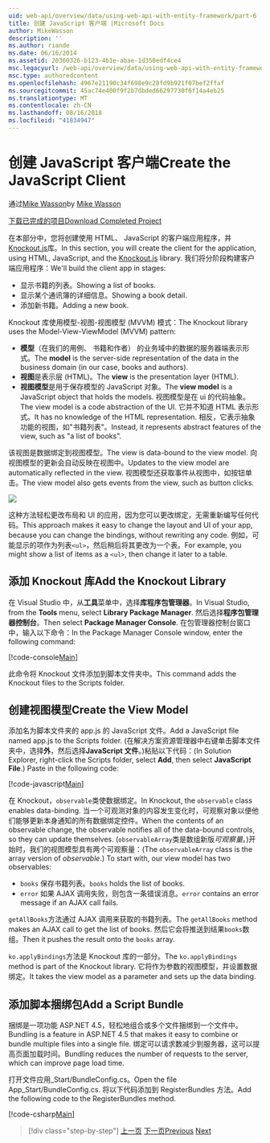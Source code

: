 ```yaml
---
uid: web-api/overview/data/using-web-api-with-entity-framework/part-6
title: 创建 JavaScript 客户端 |Microsoft Docs
author: MikeWasson
description: ''
ms.author: riande
ms.date: 06/16/2014
ms.assetid: 20360326-b123-4b1e-abae-1d350edf4ce4
msc.legacyurl: /web-api/overview/data/using-web-api-with-entity-framework/part-6
msc.type: authoredcontent
ms.openlocfilehash: 4967e21190c34f698e9c28fd9b921f07bef2ffaf
ms.sourcegitcommit: 45ac74e400f9f2b7dbded66297730f6f14a4eb25
ms.translationtype: MT
ms.contentlocale: zh-CN
ms.lasthandoff: 08/16/2018
ms.locfileid: "41834947"
---
```

<a name="create-the-javascript-client"></a><span data-ttu-id="397e8-102">创建 JavaScript 客户端</span><span class="sxs-lookup"><span data-stu-id="397e8-102">Create the JavaScript Client</span></span>
====================
<span data-ttu-id="397e8-103">通过[Mike Wasson](https://github.com/MikeWasson)</span><span class="sxs-lookup"><span data-stu-id="397e8-103">by [Mike Wasson](https://github.com/MikeWasson)</span></span>

[<span data-ttu-id="397e8-104">下载已完成的项目</span><span class="sxs-lookup"><span data-stu-id="397e8-104">Download Completed Project</span></span>](https://github.com/MikeWasson/BookService)

<span data-ttu-id="397e8-105">在本部分中，您将创建使用 HTML、 JavaScript 的客户端应用程序，并[Knockout.js](http://knockoutjs.com/)库。</span><span class="sxs-lookup"><span data-stu-id="397e8-105">In this section, you will create the client for the application, using HTML, JavaScript, and the [Knockout.js](http://knockoutjs.com/) library.</span></span> <span data-ttu-id="397e8-106">我们将分阶段构建客户端应用程序：</span><span class="sxs-lookup"><span data-stu-id="397e8-106">We'll build the client app in stages:</span></span>

- <span data-ttu-id="397e8-107">显示书籍的列表。</span><span class="sxs-lookup"><span data-stu-id="397e8-107">Showing a list of books.</span></span>
- <span data-ttu-id="397e8-108">显示某个通讯簿的详细信息。</span><span class="sxs-lookup"><span data-stu-id="397e8-108">Showing a book detail.</span></span>
- <span data-ttu-id="397e8-109">添加新书籍。</span><span class="sxs-lookup"><span data-stu-id="397e8-109">Adding a new book.</span></span>

<span data-ttu-id="397e8-110">Knockout 库使用模型-视图-视图模型 (MVVM) 模式：</span><span class="sxs-lookup"><span data-stu-id="397e8-110">The Knockout library uses the Model-View-ViewModel (MVVM) pattern:</span></span>

- <span data-ttu-id="397e8-111">**模型**（在我们的用例、 书籍和作者） 的业务域中的数据的服务器端表示形式。</span><span class="sxs-lookup"><span data-stu-id="397e8-111">The **model** is the server-side representation of the data in the business domain (in our case, books and authors).</span></span>
- <span data-ttu-id="397e8-112">**视图**是表示层 (HTML)。</span><span class="sxs-lookup"><span data-stu-id="397e8-112">The **view** is the presentation layer (HTML).</span></span>
- <span data-ttu-id="397e8-113">**视图模型**是用于保存模型的 JavaScript 对象。</span><span class="sxs-lookup"><span data-stu-id="397e8-113">The **view model** is a JavaScript object that holds the models.</span></span> <span data-ttu-id="397e8-114">视图模型是在 ui 的代码抽象。</span><span class="sxs-lookup"><span data-stu-id="397e8-114">The view model is a code abstraction of the UI.</span></span> <span data-ttu-id="397e8-115">它并不知道 HTML 表示形式。</span><span class="sxs-lookup"><span data-stu-id="397e8-115">It has no knowledge of the HTML representation.</span></span> <span data-ttu-id="397e8-116">相反，它表示抽象功能的视图，如&quot;书籍列表&quot;。</span><span class="sxs-lookup"><span data-stu-id="397e8-116">Instead, it represents abstract features of the view, such as &quot;a list of books&quot;.</span></span>

<span data-ttu-id="397e8-117">该视图是数据绑定到视图模型。</span><span class="sxs-lookup"><span data-stu-id="397e8-117">The view is data-bound to the view model.</span></span> <span data-ttu-id="397e8-118">向视图模型的更新会自动反映在视图中。</span><span class="sxs-lookup"><span data-stu-id="397e8-118">Updates to the view model are automatically reflected in the view.</span></span> <span data-ttu-id="397e8-119">视图模型还获取事件从视图中，如按钮单击。</span><span class="sxs-lookup"><span data-stu-id="397e8-119">The view model also gets events from the view, such as button clicks.</span></span>

![](part-6/_static/image1.png)

<span data-ttu-id="397e8-120">这种方法轻松更改布局和 UI 的应用，因为您可以更改绑定，无需重新编写任何代码。</span><span class="sxs-lookup"><span data-stu-id="397e8-120">This approach makes it easy to change the layout and UI of your app, because you can change the bindings, without rewriting any code.</span></span> <span data-ttu-id="397e8-121">例如，可能显示的项作为列表`<ul>`，然后稍后将其更改为一个表。</span><span class="sxs-lookup"><span data-stu-id="397e8-121">For example, you might show a list of items as a `<ul>`, then change it later to a table.</span></span>

## <a name="add-the-knockout-library"></a><span data-ttu-id="397e8-122">添加 Knockout 库</span><span class="sxs-lookup"><span data-stu-id="397e8-122">Add the Knockout Library</span></span>

<span data-ttu-id="397e8-123">在 Visual Studio 中，从**工具**菜单中，选择**库程序包管理器**。</span><span class="sxs-lookup"><span data-stu-id="397e8-123">In Visual Studio, from the **Tools** menu, select **Library Package Manager**.</span></span> <span data-ttu-id="397e8-124">然后选择**程序包管理器控制台**。</span><span class="sxs-lookup"><span data-stu-id="397e8-124">Then select **Package Manager Console**.</span></span> <span data-ttu-id="397e8-125">在包管理器控制台窗口中，输入以下命令：</span><span class="sxs-lookup"><span data-stu-id="397e8-125">In the Package Manager Console window, enter the following command:</span></span>

[!code-console[Main](part-6/samples/sample1.cmd)]

<span data-ttu-id="397e8-126">此命令将 Knockout 文件添加到脚本文件夹中。</span><span class="sxs-lookup"><span data-stu-id="397e8-126">This command adds the Knockout files to the Scripts folder.</span></span>

## <a name="create-the-view-model"></a><span data-ttu-id="397e8-127">创建视图模型</span><span class="sxs-lookup"><span data-stu-id="397e8-127">Create the View Model</span></span>

<span data-ttu-id="397e8-128">添加名为脚本文件夹的 app.js 的 JavaScript 文件。</span><span class="sxs-lookup"><span data-stu-id="397e8-128">Add a JavaScript file named app.js to the Scripts folder.</span></span> <span data-ttu-id="397e8-129">(在解决方案资源管理器中右键单击脚本文件夹中，选择**外**，然后选择**JavaScript 文件**。)粘贴以下代码：</span><span class="sxs-lookup"><span data-stu-id="397e8-129">(In Solution Explorer, right-click the Scripts folder, select **Add**, then select **JavaScript File**.) Paste in the following code:</span></span>

[!code-javascript[Main](part-6/samples/sample2.js)]

<span data-ttu-id="397e8-130">在 Knockout，`observable`类使数据绑定。</span><span class="sxs-lookup"><span data-stu-id="397e8-130">In Knockout, the `observable` class enables data-binding.</span></span> <span data-ttu-id="397e8-131">当一个可观测对象的内容发生变化时，可观察对象以便他们能够更新本身通知的所有数据绑定控件。</span><span class="sxs-lookup"><span data-stu-id="397e8-131">When the contents of an observable change, the observable notifies all of the data-bound controls, so they can update themselves.</span></span> <span data-ttu-id="397e8-132">(`observableArray`类是数组新版*可观察量*。)开始时，我们的视图模型具有两个可观察量：</span><span class="sxs-lookup"><span data-stu-id="397e8-132">(The `observableArray` class is the array version of *observable*.) To start with, our view model has two observables:</span></span>

- <span data-ttu-id="397e8-133">`books` 保存书籍列表。</span><span class="sxs-lookup"><span data-stu-id="397e8-133">`books` holds the list of books.</span></span>
- <span data-ttu-id="397e8-134">`error` 如果 AJAX 调用失败，则包含一条错误消息。</span><span class="sxs-lookup"><span data-stu-id="397e8-134">`error` contains an error message if an AJAX call fails.</span></span>

<span data-ttu-id="397e8-135">`getAllBooks`方法通过 AJAX 调用来获取的书籍列表。</span><span class="sxs-lookup"><span data-stu-id="397e8-135">The `getAllBooks` method makes an AJAX call to get the list of books.</span></span> <span data-ttu-id="397e8-136">然后它会将推送到结果`books`数组。</span><span class="sxs-lookup"><span data-stu-id="397e8-136">Then it pushes the result onto the `books` array.</span></span>

<span data-ttu-id="397e8-137">`ko.applyBindings`方法是 Knockout 库的一部分。</span><span class="sxs-lookup"><span data-stu-id="397e8-137">The `ko.applyBindings` method is part of the Knockout library.</span></span> <span data-ttu-id="397e8-138">它将作为参数的视图模型，并设置数据绑定。</span><span class="sxs-lookup"><span data-stu-id="397e8-138">It takes the view model as a parameter and sets up the data binding.</span></span>

## <a name="add-a-script-bundle"></a><span data-ttu-id="397e8-139">添加脚本捆绑包</span><span class="sxs-lookup"><span data-stu-id="397e8-139">Add a Script Bundle</span></span>

<span data-ttu-id="397e8-140">捆绑是一项功能 ASP.NET 4.5，轻松地组合或多个文件捆绑到一个文件中。</span><span class="sxs-lookup"><span data-stu-id="397e8-140">Bundling is a feature in ASP.NET 4.5 that makes it easy to combine or bundle multiple files into a single file.</span></span> <span data-ttu-id="397e8-141">绑定可以请求数减少到服务器，这可以提高页面加载时间。</span><span class="sxs-lookup"><span data-stu-id="397e8-141">Bundling reduces the number of requests to the server, which can improve page load time.</span></span>

<span data-ttu-id="397e8-142">打开文件应用\_Start/BundleConfig.cs。</span><span class="sxs-lookup"><span data-stu-id="397e8-142">Open the file App\_Start/BundleConfig.cs.</span></span> <span data-ttu-id="397e8-143">将以下代码添加到 RegisterBundles 方法。</span><span class="sxs-lookup"><span data-stu-id="397e8-143">Add the following code to the RegisterBundles method.</span></span>

[!code-csharp[Main](part-6/samples/sample3.cs)]

> [!div class="step-by-step"]
> <span data-ttu-id="397e8-144">[上一页](part-5.md)
> [下一页](part-7.md)</span><span class="sxs-lookup"><span data-stu-id="397e8-144">[Previous](part-5.md)
[Next](part-7.md)</span></span>
